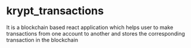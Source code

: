 # krypt_transactions
It is a blockchain based react application which helps user to make transactions from one account to another and stores the corresponding transaction in the blockchain 

